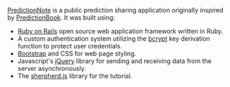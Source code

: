 [PredictionNote](http://www.prediction-note.com/) is a public prediction sharing application originally inspired by [PredictionBook](http://predictionbook.com/). It was built using:


* [Ruby on Rails](http://rubyonrails.org/) open source web application framework written in Ruby.
* A custom authentication system utilizing the [bcrypt](http://en.wikipedia.org/wiki/Bcrypt) key derivation function to protect user credentials.
* [Bootstrap](https://github.com/twbs/bootstrap) and CSS for web page styling.
* Javascript's [jQuery](https://github.com/jquery/jquery) library for sending and receiving data from the server asynchronously.
* The [sherpherd.js](https://github.com/HubSpot/shepherd) library for the tutorial. 
